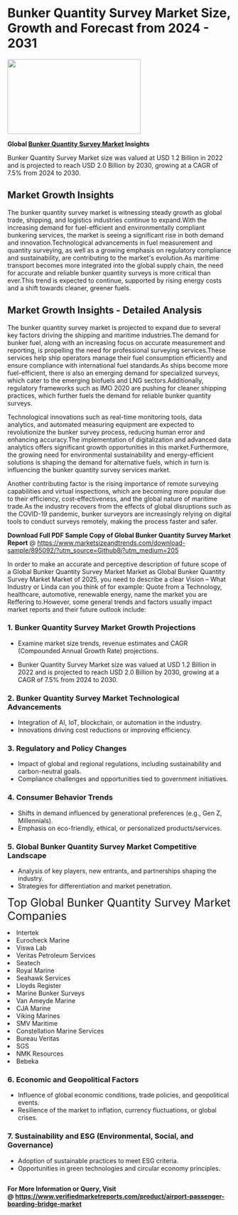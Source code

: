 <H1>Bunker Quantity Survey Market Size, Growth and Forecast from 2024 - 2031</H1><img class="aligncenter size-medium wp-image-584254" src="https://thirdeyenews.in/wp-content/uploads/2024/09/Global-Market-Research-300x168.jpeg" alt="" width="300" height="168" /><p><strong>Global&nbsp;<a href="https://www.marketsizeandtrends.com/download-sample/895092/?utm_source=Github8j?utm_medium=205">Bunker Quantity Survey Market</a> Insights</strong></p><p>Bunker Quantity Survey Market size was valued at USD 1.2 Billion in 2022 and is projected to reach USD 2.0 Billion by 2030, growing at a CAGR of 7.5% from 2024 to 2030.</p><p><h2>Market Growth Insights</h2> <p>The bunker quantity survey market is witnessing steady growth as global trade, shipping, and logistics industries continue to expand.With the increasing demand for fuel-efficient and environmentally compliant bunkering services, the market is seeing a significant rise in both demand and innovation.Technological advancements in fuel measurement and quantity surveying, as well as a growing emphasis on regulatory compliance and sustainability, are contributing to the market's evolution.As maritime transport becomes more integrated into the global supply chain, the need for accurate and reliable bunker quantity surveys is more critical than ever.This trend is expected to continue, supported by rising energy costs and a shift towards cleaner, greener fuels.</p> <h2>Market Growth Insights - Detailed Analysis</h2> <p>The bunker quantity survey market is projected to expand due to several key factors driving the shipping and maritime industries.The demand for bunker fuel, along with an increasing focus on accurate measurement and reporting, is propelling the need for professional surveying services.These services help ship operators manage their fuel consumption efficiently and ensure compliance with international fuel standards.As ships become more fuel-efficient, there is also an emerging demand for specialized surveys, which cater to the emerging biofuels and LNG sectors.Additionally, regulatory frameworks such as IMO 2020 are pushing for cleaner shipping practices, which further fuels the demand for reliable bunker quantity surveys.</p> <p>Technological innovations such as real-time monitoring tools, data analytics, and automated measuring equipment are expected to revolutionize the bunker survey process, reducing human error and enhancing accuracy.The implementation of digitalization and advanced data analytics offers significant growth opportunities in this market.Furthermore, the growing need for environmental sustainability and energy-efficient solutions is shaping the demand for alternative fuels, which in turn is influencing the bunker quantity survey services market.</p> <p>Another contributing factor is the rising importance of remote surveying capabilities and virtual inspections, which are becoming more popular due to their efficiency, cost-effectiveness, and the global nature of maritime trade.As the industry recovers from the effects of global disruptions such as the COVID-19 pandemic, bunker surveyors are increasingly relying on digital tools to conduct surveys remotely, making the process faster and safer.</p> <p><span class=""><strong>Download Full PDF Sample Copy of Global Bunker Quantity Survey Market Report</strong> @ <a href="https://www.marketsizeandtrends.com/download-sample/895092/?utm_source=Github8j?utm_medium=205" target="_blank">https://www.marketsizeandtrends.com/download-sample/895092/?utm_source=Github8j?utm_medium=205</a></span></p><p>In order to make an accurate and perceptive description of future scope of a Global&nbsp;Bunker Quantity Survey Market Market as Global&nbsp;Bunker Quantity Survey Market Market of 2025, you need to describe a clear Vision &ndash; What Industry or Linda can you think of for example: Quote from a Technology, healthcare, automotive, renewable energy, name the market you are Reffering to.However, some general trends and factors usually impact market reports and their future outlook include:</p><h3>1.&nbsp;<strong>Bunker Quantity Survey Market Growth Projections</strong></h3><ul><li>Examine market size trends, revenue estimates and CAGR (Compounded Annual Growth Rate) projections.</li><li><p>Bunker Quantity Survey Market size was valued at USD 1.2 Billion in 2022 and is projected to reach USD 2.0 Billion by 2030, growing at a CAGR of 7.5% from 2024 to 2030.</p></li></ul><h3>2.&nbsp;<strong>Bunker Quantity Survey Market Technological Advancements</strong></h3><ul><li>Integration of AI, IoT, blockchain, or automation in the industry.</li><li>Innovations driving cost reductions or improving efficiency.</li></ul><h3>3.&nbsp;<strong>Regulatory and Policy Changes</strong></h3><ul><li>Impact of global and regional regulations, including sustainability and carbon-neutral goals.</li><li>Compliance challenges and opportunities tied to government initiatives.</li></ul><h3>4.&nbsp;<strong>Consumer Behavior Trends</strong></h3><ul><li>Shifts in demand influenced by generational preferences (e.g., Gen Z, Millennials).</li><li>Emphasis on eco-friendly, ethical, or personalized products/services.</li></ul><h3>5.&nbsp;<strong>Global Bunker Quantity Survey Market Competitive Landscape</strong></h3><ul><li>Analysis of key players, new entrants, and partnerships shaping the industry.</li><li>Strategies for differentiation and market penetration.</li></ul><p data-pm-slice="1 1 []"><span style="color: inherit; font-family: inherit; font-size: 25px;">Top Global Bunker Quantity Survey Market Companies</span></p><div class="" data-test-id=""><p><li>Intertek</li><li> Eurocheck Marine</li><li> Viswa Lab</li><li> Veritas Petroleum Services</li><li> Seatech</li><li> Royal Marine</li><li> Seahawk Services</li><li> Lloyds Register</li><li> Marine Bunker Surveys</li><li> Van Ameyde Marine</li><li> CJA Marine</li><li> Viking Marines</li><li> SMV Maritime</li><li> Constellation Marine Services</li><li> Bureau Veritas</li><li> SGS</li><li> NMK Resources</li><li> Bebeka</li></p></div><h3>6.&nbsp;<strong>Economic and Geopolitical Factors</strong></h3><ul><li>Influence of global economic conditions, trade policies, and geopolitical events.</li><li>Resilience of the market to inflation, currency fluctuations, or global crises.</li></ul><h3>7.&nbsp;<strong>Sustainability and ESG (Environmental, Social, and Governance)</strong></h3><ul><li>Adoption of sustainable practices to meet ESG criteria.</li><li>Opportunities in green technologies and circular economy principles.</li></ul><h2><strong style="font-size: 14px;">For More Information or Query, Visit @&nbsp;</strong><a style="background-color: #ffffff; font-size: 14px;" href="https://www.marketsizeandtrends.com/report/bunker-quantity-survey-market-/" target="_blank">https://www.verifiedmarketreports.com/product/airport-passenger-boarding-bridge-market</a></h2>
